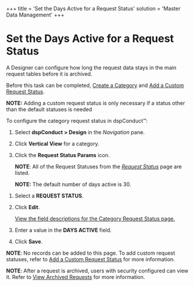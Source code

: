 +++
title = 'Set the Days Active for a Request Status'
solution = 'Master Data Management'
+++

# Set the Days Active for a Request Status

A Designer can configure how long the request data stays in the main
request tables before it is archived.

Before this task can be completed, [Create a
Category](../Use_Cases/Create_a_Category) and [Add a Custom Request
Status](../Use_Cases/Add_a_Custom_Request_Status).

<span style="font-weight: bold;">NOTE:</span> Adding a custom request
status is only necessary if a status other than the default statuses is
needed

To configure the category request status in dspConduct™:

1.  Select <span style="font-weight: bold;">dspConduct </span>**\>
    Design** in the *Navigation* pane.

2.  Click <span style="font-weight: bold;">Vertical View</span> for a
    category.

3.  Click the **Request Status Params** icon.
    
    **NOTE**: All of the Request Statuses from the *[Request
    Status](../Page_Desc/Request_Status)* page are listed.
    
    **NOTE:** The default <span>number of days active is </span>30.

<!-- end list -->

1.  <span>Select a **REQUEST STATUS**.</span>

2.  Click <span style="font-weight: bold;">Edit</span>.
    
    [View the field descriptions for the Category Request Status
    page.](../Page_Desc/Category_Request_Status)

3.  Enter a value in the **DAYS ACTIVE** field.

4.  Click **Save**.

**NOTE**: No records can be added to this page. To add custom request
statuses, refer to [Add a Custom Request
Status](../Use_Cases/Add_a_Custom_Request_Status) for more
information.

<span style="font-weight: bold;">NOTE</span>: After a request is
archived, users with security configured can view it. Refer to [View
Archived Requests](../Use_Cases/View_Archived_Requests_DGE) for more
information.
